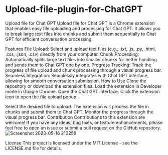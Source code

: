 # Upload-file-plugin-for-ChatGPT
Upload file for Chat GPT
Upload file for Chat GPT is a Chrome extension that enables easy file uploading and processing for Chat GPT. It allows you to break large text files into chunks and submit them sequentially to Chat GPT for efficient conversation processing.

Features
File Upload: Select and upload text files (e.g., .txt, .js, .py, .html, .css, .json, .csv) directly from your computer.
Chunk Processing: Automatically splits large text files into smaller chunks for better handling and sends them to Chat GPT one by one.
Progress Tracking: Track the progress of file upload and chunk processing through a visual progress bar.
Seamless Integration: Seamlessly integrates with Chat GPT interface, allowing for smooth conversation submission.
How to Use
Clone the repository or download the extension files.
Load the extension in Developer mode in Google Chrome.
Open the Chat GPT interface.
Click the extension icon to open the file upload popup.


Select the desired file to upload.
The extension will process the file in chunks and submit them to Chat GPT.
Monitor the progress through the visual progress bar.
Contribution
Contributions to this extension are welcome! If you have any ideas, bug fixes, or feature enhancements, please feel free to open an issue or submit a pull request on the GitHub repository.
![Screenshot 2023-05-16 210258](https://github.com/raj2577/Upload-file-plugin-for-ChatGPT/assets/112565295/97d5f00e-20fe-4ae4-a018-43b525cab567)

License
This project is licensed under the MIT License - see the LICENSE.md file for details.







